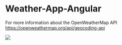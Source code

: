 # Weather-App-Angular

For more information about the OpenWeatherMap API 
https://openweathermap.org/api/geocoding-api

<img src = "https://github.com/MansiSonawani/Weatherly/blob/main/Screenshot_23.png?raw=true">
